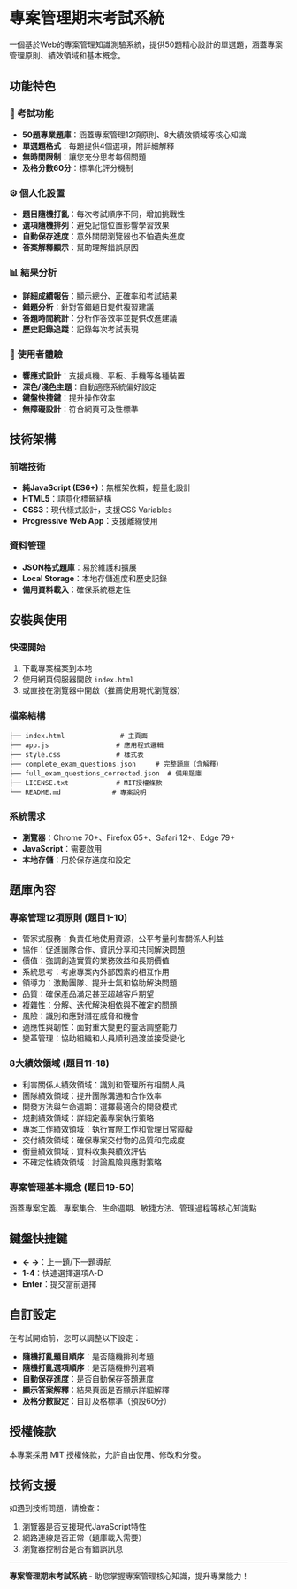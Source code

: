 # 專案管理期末考試系統

一個基於Web的專案管理知識測驗系統，提供50題精心設計的單選題，涵蓋專案管理原則、績效領域和基本概念。

## 功能特色

### 🎯 考試功能
- **50題專業題庫**：涵蓋專案管理12項原則、8大績效領域等核心知識
- **單選題格式**：每題提供4個選項，附詳細解釋
- **無時間限制**：讓您充分思考每個問題
- **及格分數60分**：標準化評分機制

### ⚙️ 個人化設置
- **題目隨機打亂**：每次考試順序不同，增加挑戰性
- **選項隨機排列**：避免記憶位置影響學習效果
- **自動保存進度**：意外關閉瀏覽器也不怕遺失進度
- **答案解釋顯示**：幫助理解錯誤原因

### 📊 結果分析
- **詳細成績報告**：顯示總分、正確率和考試結果
- **錯題分析**：針對答錯題目提供複習建議
- **答題時間統計**：分析作答效率並提供改進建議
- **歷史記錄追蹤**：記錄每次考試表現

### 🎨 使用者體驗
- **響應式設計**：支援桌機、平板、手機等各種裝置
- **深色/淺色主題**：自動適應系統偏好設定
- **鍵盤快捷鍵**：提升操作效率
- **無障礙設計**：符合網頁可及性標準

## 技術架構

### 前端技術
- **純JavaScript (ES6+)**：無框架依賴，輕量化設計
- **HTML5**：語意化標籤結構
- **CSS3**：現代樣式設計，支援CSS Variables
- **Progressive Web App**：支援離線使用

### 資料管理
- **JSON格式題庫**：易於維護和擴展
- **Local Storage**：本地存儲進度和歷史記錄
- **備用資料載入**：確保系統穩定性

## 安裝與使用

### 快速開始
1. 下載專案檔案到本地
2. 使用網頁伺服器開啟 `index.html`
3. 或直接在瀏覽器中開啟（推薦使用現代瀏覽器）

### 檔案結構
```
├── index.html              # 主頁面
├── app.js                 # 應用程式邏輯
├── style.css              # 樣式表
├── complete_exam_questions.json     # 完整題庫（含解釋）
├── full_exam_questions_corrected.json  # 備用題庫
├── LICENSE.txt            # MIT授權條款
└── README.md             # 專案說明
```

### 系統需求
- **瀏覽器**：Chrome 70+、Firefox 65+、Safari 12+、Edge 79+
- **JavaScript**：需要啟用
- **本地存儲**：用於保存進度和設定

## 題庫內容

### 專案管理12項原則 (題目1-10)
- 管家式服務：負責任地使用資源，公平考量利害關係人利益
- 協作：促進團隊合作、資訊分享和共同解決問題
- 價值：強調創造實質的業務效益和長期價值
- 系統思考：考慮專案內外部因素的相互作用
- 領導力：激勵團隊、提升士氣和協助解決問題
- 品質：確保產品滿足甚至超越客戶期望
- 複雜性：分解、迭代解決相依與不確定的問題
- 風險：識別和應對潛在威脅和機會
- 適應性與韌性：面對重大變更的靈活調整能力
- 變革管理：協助組織和人員順利過渡並接受變化

### 8大績效領域 (題目11-18)
- 利害關係人績效領域：識別和管理所有相關人員
- 團隊績效領域：提升團隊溝通和合作效率
- 開發方法與生命週期：選擇最適合的開發模式
- 規劃績效領域：詳細定義專案執行策略
- 專案工作績效領域：執行實際工作和管理日常障礙
- 交付績效領域：確保專案交付物的品質和完成度
- 衡量績效領域：資料收集與績效評估
- 不確定性績效領域：討論風險與應對策略

### 專案管理基本概念 (題目19-50)
涵蓋專案定義、專案集合、生命週期、敏捷方法、管理過程等核心知識點

## 鍵盤快捷鍵

- **← →**：上一題/下一題導航
- **1-4**：快速選擇選項A-D
- **Enter**：提交當前選擇

## 自訂設定

在考試開始前，您可以調整以下設定：
- **隨機打亂題目順序**：是否隨機排列考題
- **隨機打亂選項順序**：是否隨機排列選項
- **自動保存進度**：是否自動保存答題進度
- **顯示答案解釋**：結果頁面是否顯示詳細解釋
- **及格分數設定**：自訂及格標準（預設60分）

## 授權條款

本專案採用 MIT 授權條款，允許自由使用、修改和分發。

## 技術支援

如遇到技術問題，請檢查：
1. 瀏覽器是否支援現代JavaScript特性
2. 網路連線是否正常（題庫載入需要）
3. 瀏覽器控制台是否有錯誤訊息

---

**專案管理期末考試系統** - 助您掌握專案管理核心知識，提升專業能力！
